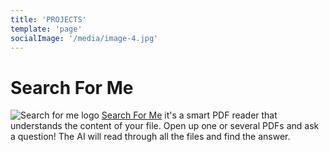 ```yaml
---
title: 'PROJECTS'
template: 'page'
socialImage: '/media/image-4.jpg'
---
```


# Search For Me

![Search for me logo](/media/Search-for-me-con-texto.png)
[Search For Me](https://searchforme.app/) it's a smart PDF reader that understands the content of your file. Open up one or several PDFs and ask a question! The AI will read through all the files and find the answer.
